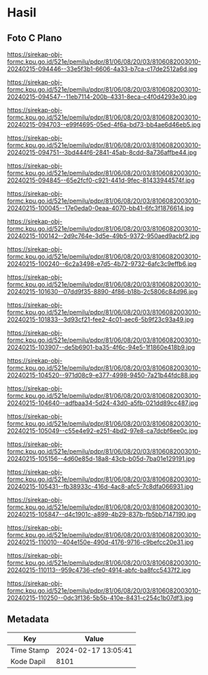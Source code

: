 # Hasil

## Foto C Plano

https://sirekap-obj-formc.kpu.go.id/521e/pemilu/pdpr/81/06/08/20/03/8106082003010-20240215-094446--33e5f3b1-6606-4a33-b7ca-c17de2512a6d.jpg

https://sirekap-obj-formc.kpu.go.id/521e/pemilu/pdpr/81/06/08/20/03/8106082003010-20240215-094547--11eb7114-200b-4331-8eca-c4f0d4293e30.jpg

https://sirekap-obj-formc.kpu.go.id/521e/pemilu/pdpr/81/06/08/20/03/8106082003010-20240215-094703--e99f4695-05ed-4f6a-bd73-bb4ae6d46eb5.jpg

https://sirekap-obj-formc.kpu.go.id/521e/pemilu/pdpr/81/06/08/20/03/8106082003010-20240215-094751--3bd444f6-2841-45ab-8cdd-8a736affbe44.jpg

https://sirekap-obj-formc.kpu.go.id/521e/pemilu/pdpr/81/06/08/20/03/8106082003010-20240215-094845--65e2fcf0-c921-441d-9fec-81433944574f.jpg

https://sirekap-obj-formc.kpu.go.id/521e/pemilu/pdpr/81/06/08/20/03/8106082003010-20240215-100045--17e0eda0-0eaa-4070-bb41-6fc3f1876614.jpg

https://sirekap-obj-formc.kpu.go.id/521e/pemilu/pdpr/81/06/08/20/03/8106082003010-20240215-100142--2d9c764e-3d5e-49b5-9372-950aed9acbf2.jpg

https://sirekap-obj-formc.kpu.go.id/521e/pemilu/pdpr/81/06/08/20/03/8106082003010-20240215-100240--6c2a3498-e7d5-4b72-9732-6afc3c9effb6.jpg

https://sirekap-obj-formc.kpu.go.id/521e/pemilu/pdpr/81/06/08/20/03/8106082003010-20240215-101630--07dd9f35-8890-4f86-b18b-2c5806c84d96.jpg

https://sirekap-obj-formc.kpu.go.id/521e/pemilu/pdpr/81/06/08/20/03/8106082003010-20240215-101833--3d93cf21-fee2-4c01-aec6-5b9f23c93a49.jpg

https://sirekap-obj-formc.kpu.go.id/521e/pemilu/pdpr/81/06/08/20/03/8106082003010-20240215-103907--de5b6901-ba35-4f6c-94e5-1f1860e418b9.jpg

https://sirekap-obj-formc.kpu.go.id/521e/pemilu/pdpr/81/06/08/20/03/8106082003010-20240215-104520--971d08c9-e377-4998-9450-7a21b44fdc88.jpg

https://sirekap-obj-formc.kpu.go.id/521e/pemilu/pdpr/81/06/08/20/03/8106082003010-20240215-104640--adfbaa34-5d24-43d0-a5fb-021dd89cc487.jpg

https://sirekap-obj-formc.kpu.go.id/521e/pemilu/pdpr/81/06/08/20/03/8106082003010-20240215-105049--c55e4e92-e251-4bd2-97e8-ca7dcbf6ee0c.jpg

https://sirekap-obj-formc.kpu.go.id/521e/pemilu/pdpr/81/06/08/20/03/8106082003010-20240215-105156--4d60e85d-18a8-43cb-b05d-7ba01e129191.jpg

https://sirekap-obj-formc.kpu.go.id/521e/pemilu/pdpr/81/06/08/20/03/8106082003010-20240215-105431--fb38933c-416d-4ac8-afc5-7c8dfa066931.jpg

https://sirekap-obj-formc.kpu.go.id/521e/pemilu/pdpr/81/06/08/20/03/8106082003010-20240215-105847--d4c1901c-a899-4b29-837b-fb5bb7147190.jpg

https://sirekap-obj-formc.kpu.go.id/521e/pemilu/pdpr/81/06/08/20/03/8106082003010-20240215-110010--404e150e-490d-4176-9716-c9befcc20e31.jpg

https://sirekap-obj-formc.kpu.go.id/521e/pemilu/pdpr/81/06/08/20/03/8106082003010-20240215-110113--959c4736-cfe0-4914-abfc-ba8fcc5437f2.jpg

https://sirekap-obj-formc.kpu.go.id/521e/pemilu/pdpr/81/06/08/20/03/8106082003010-20240215-110250--0dc3f136-5b5b-410e-8431-c254c1b07df3.jpg


## Metadata

| Key        | Value               |
| ---------- | ------------------- |
| Time Stamp | 2024-02-17 13:05:41 |
| Kode Dapil | 8101                |



